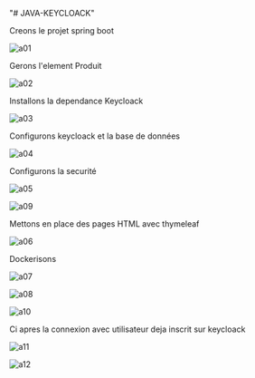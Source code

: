 "# JAVA-KEYCLOACK" 

Creons le projet spring boot

![a01](https://github.com/user-attachments/assets/d0001281-48d9-46cc-a7b9-eeab2ef0cfe2)

Gerons l'element Produit

![a02](https://github.com/user-attachments/assets/bcf008e5-f375-498c-a5af-19cb1190b925)

Installons la dependance Keycloack

![a03](https://github.com/user-attachments/assets/e3c6d4d8-598c-433a-b67b-0d5c8b63a801)

Configurons keycloack et la base de données

![a04](https://github.com/user-attachments/assets/6a6afbd8-7372-4705-86c2-e9fdc0d2696d)

Configurons la securité

![a05](https://github.com/user-attachments/assets/034f37b0-9174-433e-8e55-9e8a8ebd7561)

![a09](https://github.com/user-attachments/assets/12139355-3616-4361-ad48-ded2b73328c9)


Mettons en place des pages HTML avec thymeleaf

![a06](https://github.com/user-attachments/assets/74341a95-1e97-49ec-af90-20514fc7a309)

Dockerisons

![a07](https://github.com/user-attachments/assets/267331d0-151d-4381-b14b-3047c699fb03)

![a08](https://github.com/user-attachments/assets/9040470d-f61f-4800-a1f4-b8ba782630b9)


![a10](https://github.com/user-attachments/assets/fa79d057-c775-487b-8c90-c2893b687025)

Ci apres la connexion avec utilisateur deja inscrit sur keycloack

![a11](https://github.com/user-attachments/assets/87496c86-b719-420f-8493-c05e28281a04)

![a12](https://github.com/user-attachments/assets/6e7bd7e7-308b-4b49-9246-0a7738100b7f)










